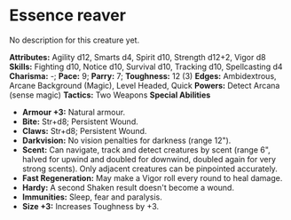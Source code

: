 # Essence reaver

No description for this creature yet.

**Attributes:** Agility d12, Smarts d4, Spirit d10, Strength d12+2,
Vigor d8
**Skills:** Fighting d10, Notice d10, Survival d10, Tracking d10,
Spellcasting d4
**Charisma:** -; **Pace:** 9; **Parry:** 7; **Toughness:** 12 (3)
**Edges:** Ambidextrous, Arcane Background (Magic), Level Headed, Quick
**Powers:** Detect Arcana (sense magic)
**Tactics:** Two Weapons
**Special Abilities**

- **Armour +3:** Natural armour.
- **Bite:** Str+d8; Persistent Wound.
- **Claws:** Str+d8; Persistent Wound.
- **Darkvision:** No vision penalties for darkness (range 12").
- **Scent:** Can navigate, track and detect creatures by scent (range
6", halved for upwind and doubled for downwind, doubled again for very
strong scents). Only adjacent creatures can be pinpointed accurately.
- **Fast Regeneration:** May make a Vigor roll every round to heal
damage.
- **Hardy:** A second Shaken result doesn't become a wound.
- **Immunities:** Sleep, fear and paralysis.
- **Size +3:** Increases Toughness by +3.
